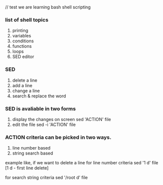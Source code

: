 // test
we are learning bash shell scripting

### list of shell topics

1. printing
2. variables
3. conditions
4. functions
5. loops
6. SED editor

### SED 
1. delete a line
2. add a line
3. change a line 
4. search & replace the word


 ### SED is avaliable in two forms
1. display the changes on screen
sed 'ACTION' file 
2. edit the file 
sed -i 'ACTION' file 

### ACTION criteria can be picked in two ways.
1. line number based
2. string search based 

example like, if we want to delete  a line 
for line number criteria
sed '1 d' file [1 d - first line delete]

for search string criteria 
sed '/root d' file 
